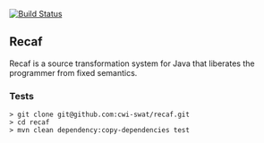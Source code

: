 [![Build Status](https://travis-ci.com/cwi-swat/recaf.svg?token=EYsxboxiFVSqpFARwkTX&branch=master)](https://travis-ci.com/cwi-swat/recaf)

## Recaf
Recaf is a source transformation system for Java that liberates the programmer from fixed semantics. 

### Tests

```shell
> git clone git@github.com:cwi-swat/recaf.git
> cd recaf
> mvn clean dependency:copy-dependencies test
```
